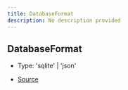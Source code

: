 ```yaml
---
title: DatabaseFormat
description: No description provided
---
```


## DatabaseFormat

- Type: 'sqlite' \| 'json'

- [Source](https://github.com/Miduwu/midb/blob/d89b7d0a8f618ac2307fcf705b94c24b1766e1ce/src/main.ts#L6)